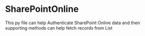 # SharePointOnline
This py file can help Authenticate SharePoint Online data and then supporting methods can help fetch records from List
